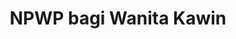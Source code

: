 ---
id: 16
title: NPWP bagi Wanita Kawin
linkurl: https://docs.google.com/document/d/1JzezgnLTuYTjLZ989WPwgV2rgN8Y_uMoZWhVDNVjzDc/edit?usp=drivesdk
fitur: resume
category: kup
topik: NPWP dan PKP
subtopik: Ketentuan Sejak Atau setelah 30 Mei 2013
type: word
tgl: 11 Desember 2019
---